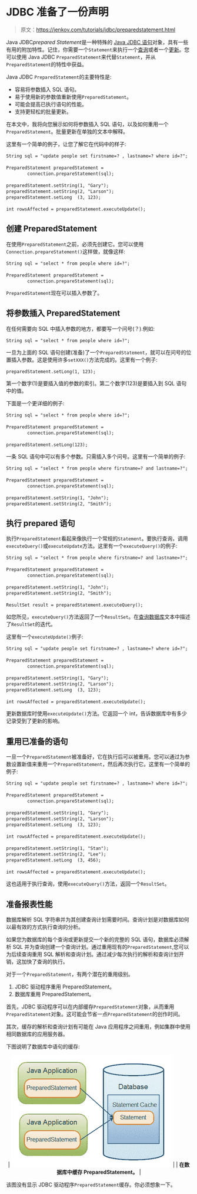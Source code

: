 # JDBC 准备了一份声明

> 原文：<https://jenkov.com/tutorials/jdbc/preparedstatement.html>

Java JDBC*prepared Statement*是一种特殊的 [Java JDBC 语句](statement.html)对象，具有一些有用的附加特性。记住，你需要一个`Statement`来执行一个[查询](query.html)或者一个[更新](update.html)。您可以使用 Java JDBC `PreparedStatement`来代替`Statement`，并从`PreparedStatement`的特性中获益。

Java JDBC `PreparedStatement`的主要特性是:

*   容易将参数插入 SQL 语句。
*   易于使用新的参数值重新使用`PreparedStatement`。
*   可能会提高已执行语句的性能。
*   支持更轻松的批量更新。

在本文中，我将向您展示如何将参数插入 SQL 语句，以及如何重用一个`PreparedStatement`。批量更新在单独的文本中解释。

这里有一个简单的例子，让您了解它在代码中的样子:

```
String sql = "update people set firstname=? , lastname=? where id=?";

PreparedStatement preparedStatement =
        connection.prepareStatement(sql);

preparedStatement.setString(1, "Gary");
preparedStatement.setString(2, "Larson");
preparedStatement.setLong  (3, 123);

int rowsAffected = preparedStatement.executeUpdate();

```

## 创建 PreparedStatement

在使用`PreparedStatement`之前，必须先创建它。您可以使用`Connection.prepareStatement()`这样做，就像这样:

```
String sql = "select * from people where id=?";

PreparedStatement preparedStatement =
        connection.prepareStatement(sql);

```

`PreparedStatement`现在可以插入参数了。

## 将参数插入 PreparedStatement

在任何需要向 SQL 中插入参数的地方，都要写一个问号(？).例如:

```
String sql = "select * from people where id=?";

```

一旦为上面的 SQL 语句创建(准备)了一个`PreparedStatement`，就可以在问号的位置插入参数。这是使用许多`setXXX()`方法完成的。这里有一个例子:

```
preparedStatement.setLong(1, 123);

```

第一个数字(1)是要插入值的参数的索引。第二个数字(123)是要插入到 SQL 语句中的值。

下面是一个更详细的例子:

```
String sql = "select * from people where id=?";

PreparedStatement preparedStatement =
        connection.prepareStatement(sql);

preparedStatement.setLong(123);

```

一条 SQL 语句中可以有多个参数。只需插入多个问号。这里有一个简单的例子:

```
String sql = "select * from people where firstname=? and lastname=?";

PreparedStatement preparedStatement =
        connection.prepareStatement(sql);

preparedStatement.setString(1, "John");
preparedStatement.setString(2, "Smith");

```

## 执行 prepared 语句

执行`PreparedStatement`看起来像执行一个常规的`Statement`。要执行查询，调用`executeQuery()`或`executeUpdate`方法。这里有一个`executeQuery()`的例子:

```
String sql = "select * from people where firstname=? and lastname=?";

PreparedStatement preparedStatement =
        connection.prepareStatement(sql);

preparedStatement.setString(1, "John");
preparedStatement.setString(2, "Smith");

ResultSet result = preparedStatement.executeQuery();

```

如您所见，`executeQuery()`方法返回了一个`ResultSet`。在[查询数据库](query.html)文本中描述了`ResultSet`的迭代。

这里有一个`executeUpdate()`例子:

```
String sql = "update people set firstname=? , lastname=? where id=?";

PreparedStatement preparedStatement =
        connection.prepareStatement(sql);

preparedStatement.setString(1, "Gary");
preparedStatement.setString(2, "Larson");
preparedStatement.setLong  (3, 123);

int rowsAffected = preparedStatement.executeUpdate();

```

更新数据库时使用`executeUpdate()`方法。它返回一个 int，告诉数据库中有多少记录受到了更新的影响。

## 重用已准备的语句

一旦一个`PreparedStatement`被准备好，它在执行后可以被重用。您可以通过为参数设置新值来重用一个`PreparedStatement`，然后再次执行它。这里有一个简单的例子:

```
String sql = "update people set firstname=? , lastname=? where id=?";

PreparedStatement preparedStatement =
        connection.prepareStatement(sql);

preparedStatement.setString(1, "Gary");
preparedStatement.setString(2, "Larson");
preparedStatement.setLong  (3, 123);

int rowsAffected = preparedStatement.executeUpdate();

preparedStatement.setString(1, "Stan");
preparedStatement.setString(2, "Lee");
preparedStatement.setLong  (3, 456);

int rowsAffected = preparedStatement.executeUpdate();

```

这也适用于执行查询，使用`executeQuery()`方法，返回一个`ResultSet`。

## 准备报表性能

数据库解析 SQL 字符串并为其创建查询计划需要时间。查询计划是对数据库如何以最有效的方式执行查询的分析。

如果您为数据库的每个查询或更新提交一个新的完整的 SQL 语句，数据库必须解析 SQL 并为查询创建一个查询计划。通过重用现有的`PreparedStatement`,您可以为后续查询重用 SQL 解析和查询计划。通过减少每次执行的解析和查询计划开销，这加快了查询的执行。

对于一个`PreparedStatement`，有两个潜在的重用级别。

1.  JDBC 驱动程序重用 PreparedStatement。
2.  数据库重用 PreparedStatement。

首先，JDBC 驱动程序可以在内部缓存`PreparedStatement`对象，从而重用`PreparedStatement`对象。这可能会节省一点`PreparedStatement`的创作时间。

其次，缓存的解析和查询计划有可能在 Java 应用程序之间重用，例如集群中使用相同数据库的应用服务器。

下图说明了数据库中语句的缓存:

<center>

| ![The caching of PreparedStatement's in the database.](img/b50d452670d10e1f7eac2d9f49ac5c78.png) |
| **在数据库中缓存 PreparedStatement。** |

</center>

该图没有显示 JDBC 驱动程序`PreparedStatement`缓存。你必须想象一下。